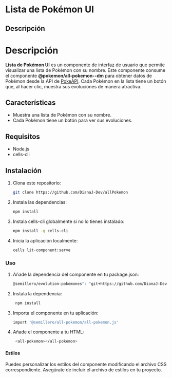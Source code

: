 # Lista de Pokémon UI

## Descripción

# Descripción

**Lista de Pokémon UI** es un componente de interfaz de usuario que permite visualizar una lista de Pokémon con su nombre. Este componente consume el componente **@pokemon/all-pokemon--dm** para obtener datos de Pokémon desde la API de [PokeAPI](https://pokeapi.co/). Cada Pokémon en la lista tiene un botón que, al hacer clic, muestra sus evoluciones de manera atractiva.

## Características

- Muestra una lista de Pokémon con su nombre.
- Cada Pokémon tiene un botón para ver sus evoluciones.

## Requisitos

- Node.js
- cells-cli

## Instalación

1. Clona este repositorio:
   ```bash
   git clone https://github.com/DianaJ-Dev/allPokemon
   ```

2. Instala las dependencias:
    ```bash
   npm install
   ```

3. Instala cells-cli globalmente si no lo tienes instalado:
    ```bash
    npm install -g cells-cli
    ```

4. Inicia la aplicación localmente:
    ```bash
    cells lit-component:serve
    ```
### Uso

1. Añade la dependencia del componente en tu package.json:
    ```bash
    @semillero/evolution-pokemones": "git+https://github.com/DianaJ-Dev/allPokemon.git#main
    ```

2. Instala la dependencia:
   ```bash
    npm install
    ```
3. Importa el componente en tu aplicación:
    ```bash
    import '@semillero/all-pokemon/all-pokemon.js'
    ```
4. Añade el componente a tu HTML:
   ```bash
    <all-pokemon></all-pokemon>
    ```
#### Estilos
Puedes personalizar los estilos del componente modificando el archivo CSS correspondiente. Asegúrate de incluir el archivo de estilos en tu proyecto.    